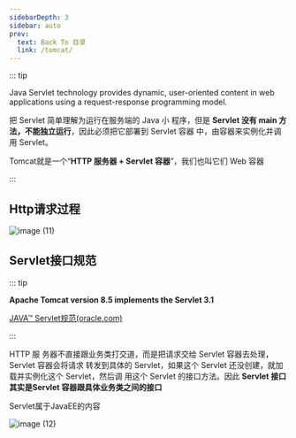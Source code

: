 ```yaml
---
sidebarDepth: 3
sidebar: auto
prev:
  text: Back To 目录
  link: /tomcat/
---
```




::: tip

Java Servlet technology provides dynamic, user-oriented content in web applications using a request-response programming model.

把 Servlet 简单理解为运行在服务端的 Java 小 程序，但是 **Servlet 没有 main 方法，不能独立运行**，因此必须把它部署到 Servlet 容器 中，由容器来实例化并调用 Servlet。

Tomcat就是一个“**HTTP 服务器 + Servlet 容器**”，我们也叫它们 Web 容器

:::

## Http请求过程

![image (11)](https://gitee.com/q10viking/PictureRepos/raw/master/images//202112041331328.jpg)



## Servlet接口规范

::: tip

**Apache Tomcat version 8.5 implements the Servlet 3.1**

[JAVA™ Servlet规范(oracle.com)](https://download.oracle.com/otn-pub/jcp/servlet-3_1-fr-spec/servlet-3_1-final.pdf?AuthParam=1638599308_cd92a269e7bc665ec5ae0fcd9287053b)

:::

HTTP 服 务器不直接跟业务类打交道，而是把请求交给 Servlet 容器去处理，Servlet 容器会将请求 转发到具体的 Servlet，如果这个 Servlet 还没创建，就加载并实例化这个 Servlet，然后调 用这个 Servlet 的接口方法。因此 **Servlet 接口其实是Servlet 容器跟具体业务类之间的接口**

Servlet属于JavaEE的内容

![image (12)](https://gitee.com/q10viking/PictureRepos/raw/master/images//202112041337554.jpg)

